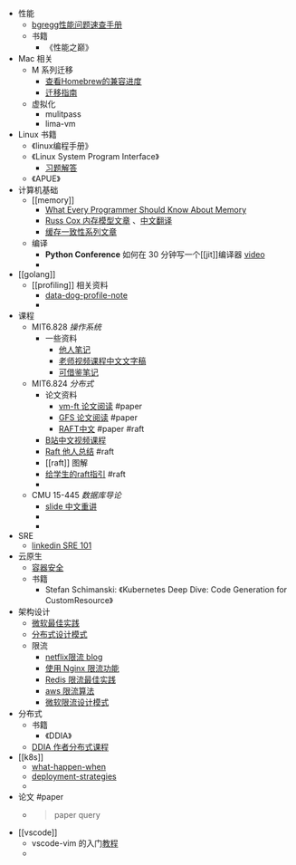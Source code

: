 - 性能
	- [bgregg性能问题速查手册](https://www.brendangregg.com/Articles/Netflix_Linux_Perf_Analysis_60s.pdf)
	- 书籍
		- 《性能之巅》
- Mac 相关
	- M 系列迁移
		- [查看Homebrew的兼容进度](https://github.com/Homebrew/brew/issues/7857)
		- [迁移指南](https://github.com/guevara/read-it-later/issues/7705)
	- 虚拟化
		- mulitpass
		- lima-vm
- Linux 书籍
	- 《linux编程手册》
	- 《Linux System Program Interface》
		- [习题解答](https://github.com/sunhuiquan/tlpi-learn)
	- 《APUE》
- 计算机基础
	- [[memory]]
		- [What Every Programmer Should Know About Memory](https://people.freebsd.org/~lstewart/articles/cpumemory.pdf)
		- [Russ Cox 内存模型文章](https://research.swtch.com/hwmm) 、[中文翻译](https://colobu.com/2021/06/30/hwmm/)
		- [缓存一致性系列文章](https://zhuanlan.zhihu.com/p/136300660)
	- 编译
		- **Python Conference** 如何在 30 分钟写一个[[jit]]编译器 [video](https://www.youtube.com/watch?v=DKns_rH8rrg)
		-
- [[golang]]
	- [[profiling]] 相关资料
		- [data-dog-profile-note](https://github.com/DataDog/go-profiler-notes/blob/main/guide/README.md)
		-
- 课程
	- MIT6.828 *操作系统*
		- 一些资料
			- [他人笔记](https://github.com/SmallPond/MIT6.828_OS)
			- [老师视频课程中文文字稿](https://github.com/huihongxiao/MIT6.S081)
			- [可借鉴笔记](https://fanxiao.tech/posts/MIT-6S081-notes/#16-lab-1-unix-utilities)
	- MIT6.824 *分布式*
		- 论文资料
			- [vm-ft 论文阅读](https://www.cnblogs.com/brianleelxt/p/13245754.html) #paper
			- [GFS 论文阅读](https://spongecaptain.cool/post/paper/googlefilesystem/) #paper
			- [RAFT中文](https://github.com/maemual/raft-zh_cn/blob/master/raft-zh_cn.md) #paper #raft
		- [B站中文视频课程](https://www.bilibili.com/video/BV1R7411t71W?p=1&vd_source=2abff075bda6eb4c91c27fd1da6f2b36)
		- [Raft 他人总结](https://tanxinyu.work/raft/) #raft
		- [[raft]] 图解
		- [给学生的raft指引](https://thesquareplanet.com/blog/students-guide-to-raft/) #raft
		-
	- CMU 15-445 *数据库导论*
		- [slide 中文重讲](https://www.bilibili.com/video/BV1bQ4y1Y7iT?spm_id_from=333.1007.top_right_bar_window_custom_collection.content.click)
		-
		-
- SRE
	- [linkedin SRE 101](https://linkedin.github.io/school-of-sre/)
- 云原生
	- [容器安全]([https://sysdig.com/blog/container-security-best-practices/](https://sysdig.com/blog/container-security-best-practices/))
	- 书籍
		- Stefan Schimanski: 《Kubernetes Deep Dive: Code Generation for CustomResource》
- 架构设计
	- [微软最佳实践](https://docs.microsoft.com/zh-cn/azure/architecture/best-practices/index-best-practices)
	- [分布式设计模式](https://github.com/dreamhead/patterns-of-distributed-systems)
	- 限流
		- [netflix限流 blog](https://netflixtechblog.medium.com/performance-under-load-3e6fa9a60581)
		- [使用 Nginx 限流功能](https://www.nginx.com/blog/rate-limiting-nginx/)
		- [Redis 限流最佳实践](https://redis.com/redis-best-practices/basic-rate-limiting/)
		- [aws 限流算法](https://aws.amazon.com/cn/blogs/architecture/exponential-backoff-and-jitter/)
		- [微软限流设计模式](https://docs.microsoft.com/zh-cn/azure/architecture/patterns/rate-limiting-pattern)
- 分布式
	- 书籍
		- 《DDIA》
	- [DDIA 作者分布式课程](https://www.youtube.com/playlist?list=PLeKd45zvjcDFUEv_ohr_HdUFe97RItdiB)
- [[k8s]]
	- [what-happen-when](https://github.com/jamiehannaford/what-happens-when-k8s)
	- [deployment-strategies](https://github.com/ContainerSolutions/k8s-deployment-strategies)
	-
- 论文 #paper
	- > paper query
- [[vscode]]
	- vscode-vim 的入门[教程](https://www.barbarianmeetscoding.com/blog/boost-your-coding-fu-with-vscode-and-vim)
	-